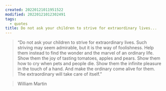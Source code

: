 ```yaml
---
created: 20220121011951522
modified: 20220121012302491
tags:
  - quotes
title: Do not ask your children to strive for extraordinary lives...
---
```


> “Do not ask your children
> to strive for extraordinary lives.
> Such striving may seem admirable,
> but it is the way of foolishness.
> Help them instead to find the wonder
> and the marvel of an ordinary life.
> Show them the joy of tasting
> tomatoes, apples and pears.
> Show them how to cry
> when pets and people die.
> Show them the infinite pleasure
> in the touch of a hand.
> And make the ordinary come alive for them.
> The extraordinary will take care of itself.”

>  William Martin
